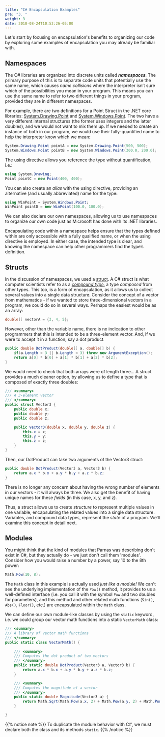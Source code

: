 ```yaml
---
title: "C# Encapsulation Examples"
pre: "3. "
weight: 3
date: 2018-08-24T10:53:26-05:00
---
```


Let's start by focusing on encapsulation's benefits to organizing our code by exploring some examples of encapsulation you may already be familiar with.

## Namespaces

The C# libraries are organized into discrete units called **_namespaces_**.  The primary purpose of this is to separate code units that potentially use the same name, which causes *name collisions* where the interpreter isn’t sure which of the possibilities you mean in your program.  This means you can use the same name to refer to two different things in your program, provided they are in different namespaces.

For example, there are two definitions for a Point Struct in the .NET core libraries: [System.Drawing.Point](https://docs.microsoft.com/en-us/dotnet/api/system.drawing.point) and [System.Windows.Point](https://docs.microsoft.com/en-us/dotnet/api/system.windows.point).  The two have a very different internal structures (the former uses integers and the latter doubles), and we would not want to mix them up.  If we needed to create an instance of both in our program, we would use their fully-quantified name to help the interpreter know which we mean:

```csharp
System.Drawing.Point pointA = new System.Drawing.Point(500, 500);
System.Windows.Point pointB = new System.Windows.Point(300.0, 200.0);
```

The [using directive](https://docs.microsoft.com/en-us/dotnet/csharp/language-reference/keywords/using-directive) allows you reference the type without quantification, i.e.:

```csharp
using System.Drawing;
Point pointC = new Point(400, 400);
```

You can also create an *alias* with the using directive, providing an alternative (and usually abbreviated) name for the type:

```csharp
using WinPoint = System.Windows.Point;
WinPoint pointD = new WinPoint(100.0, 100.0);
```

We can also declare our own namespaces, allowing us to use namespaces to organize our own code just as Microsoft has done with its .NET libraries.

Encapsulating code within a namespace helps ensure that the types defined within are only accessible with a fully qualified name, or when the using directive is employed.  In either case, the intended type is clear, and knowing the namespace can help other programmers find the type’s definition.

## Structs

In the discussion of namespaces, we used a [struct](https://docs.microsoft.com/en-us/dotnet/csharp/language-reference/keywords/struct).  A C# struct is what computer scientists refer to as a *[compound type](https://en.wikipedia.org/wiki/Composite_data_type)*, a type *composed* from other types.  This too, is a form of encapsulation, as it allows us to collect several values into a single data structure.  Consider the concept of a vector from mathematics - if we wanted to store three-dimensional vectors in a program, we could do so in several ways.  Perhaps the easiest would be as an array:

```csharp
double[] vectorA = {3, 4, 5};
```

However, other than the variable name, there is no indication to other programmers that this is intended to be a three-element vector.  And, if we were to accept it in a function, say a dot product:

```csharp
public double DotProduct(double[] a, double[] b) {
    if(a.Length < 3 || b.Length < 3) throw new ArgumentException();
    return a[0] * b[0] + a[1] * b[1] + a[2] * b[2];
}
```

We would need to check that both arrays were of length three…  A struct provides a much cleaner option, by allowing us to define a type that is composed of exactly three doubles:

```csharp
/// <summary>
/// A 3-element vector 
/// </summary>
public struct Vector3 {
    public double x;
    public double y;
    public double z;

    public Vector3(double x, double y, double z) {
        this.x = x;
        this.y = y;
        this.z = z;
    }
}
```

Then, our DotProduct can take two arguments of the Vector3 struct:

```csharp
public double DotProduct(Vector3 a, Vector3 b) {
    return a.x * b.x + a.y * b.y + a.z * b.z;
}
```

There is no longer any concern about having the wrong number of elements in our vectors - it will always be three.  We also get the benefit of having unique names for these *fields* (in this case, x, y, and z).

Thus, a struct allows us to create *structure* to represent multiple values in one variable, encapsulating the related values into a single data structure.  Variables, and compound data types, represent the *state* of a program.  We’ll examine this concept in detail next.

## Modules
You might think that the kind of modules that Parnas was describing don't exist in C#, but they actually do - we just don't call them 'modules'.  Consider how you would raise a number by a power, say 10 to the 8th power:

```csharp
Math.Pow(10, 8);
```

The `Math` class in this example is actually used _just like a module!_  We can't see the underlying implementation of the `Pow()` method, it provides to us a well-defined interface (i.e. you call it with the symbol `Pow` and two doubles for parameters), and this method and other related math functions (`Sin()`, `Abs()`, `Floor()`, etc.) are encapsulated within the `Math` class.  

We can define our own module-like classes by using the `static` keyword, i.e. we could group our vector math functions into a static `VectorMath` class:

```csharp
/// <summary>
/// A library of vector math functions
/// </summary>
public static class VectorMath() {
    
    /// <summary>
    /// Computes the dot product of two vectors 
    /// </summary>
    public static double DotProduct(Vector3 a, Vector3 b) {
        return a.x * b.x + a.y * b.y + a.z * b.z;
    }

    /// <summary>
    /// Computes the magnitude of a vector
    /// </summary>
    public static double Magnitude(Vector3 a) {
        return Math.Sqrt(Math.Pow(a.x, 2) + Math.Pow(a.y, 2) + Math.Pow(a.z, 2));
    }

}
```
{{% notice note %}}
To duplicate the module behavior with C#, we must declare both the class and its methods `static`.
{{% /notice %}}
